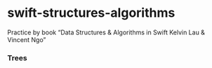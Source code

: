 # swift-structures-algorithms
Practice by book “Data Structures &amp; Algorithms in Swift Kelvin Lau &amp; Vincent Ngo”   
### Trees    
